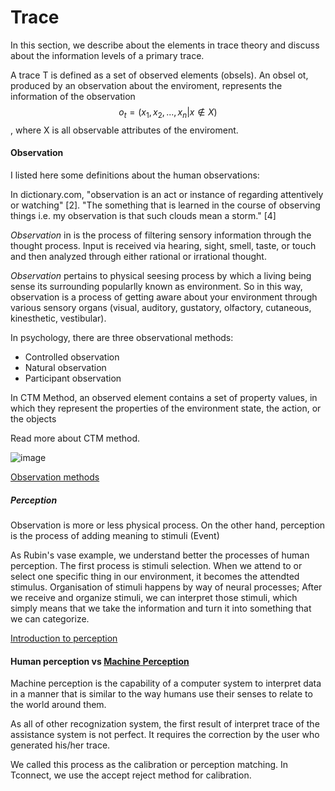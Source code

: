 # Trace

In this section, we describe about the elements in trace theory and discuss about the information levels of a primary trace.

A trace T is defined as a set of observed elements (obsels).
An obsel ot, produced by an observation about the enviroment, represents the information of the observation $$o_t = (x_1, x_2, ..., x_n|x \notin X)$$, where X is all observable attributes of the enviroment.


#### Observation
I listed here some definitions about the human observations:

In dictionary.com, "observation is an act or instance of regarding attentively or watching" [2].
"The something that is learned in the course of observing things i.e. my observation is that such clouds mean a storm." [4]

*Observation* in is the process of filtering sensory information through the thought process.
Input is received via hearing, sight, smell, taste, or touch and then analyzed through either rational or irrational thought. 

*Observation* pertains to physical seesing process by which a living being sense its surrounding popularlly known as environment.
So in this way, observation is a process of getting aware about your environment through various sensory organs (visual, auditory, gustatory, olfactory, cutaneous, kinesthetic, vestibular).

In psychology, there are three observational methods:
- Controlled observation
- Natural observation
- Participant observation

In CTM Method, an observed element contains a set of property values, in which they represent the properties of the environment state, the action, or the objects

Read more about CTM method.
<!---
digraph Observation { 
rankdir = LR;
node [shape = rectangle];
  "Observation" -> "Controlled observartion" -> "Action"
  "Controlled observartion" -> "State"
  //"Action" -> "Precond"
  //"Action" -> "Effect"
}

digraph Interaction_analysis { 
rankdir = LR;
node [shape = rectangle];
  "Activity Theory" -> "Interaction trace" -> "Interaction analysis"
  "Interaction analysis" -> "Human interactions"
  "Interaction analysis" -> "UI interactions"
  //"Action" -> "Effect"
}

digraph UX { 
rankdir = LR;
node [shape = rectangle];  
  "Associated emotions" -> "Ordered Events"  
  "User experience" -> "Interaction trace" [label = "information loss"]
  "Ordered Events" -> "User experience"  
  "Time, space, action" -> "Ordered Events"
  "Contextual knowledge" -> "User experience"
}

--->


![image](https://chart.googleapis.com/chart?chl=digraph+Observation+%7B+%0D%0Arankdir+%3D+LR%3B%0D%0Anode+%5Bshape+%3D+rectangle%5D%3B%0D%0A++%22Observation%22+-%3E+%22Controlled+observartion%22+-%3E+%22Action%22%0D%0A++%22Controlled+observartion%22+-%3E+%22State%22%0D%0A++%2F%2F%22Action%22+-%3E+%22Precond%22%0D%0A++%2F%2F%22Action%22+-%3E+%22Effect%22%0D%0A%7D%0D%0A%0D%0Adigraph+Interaction_analysis+%7B+%0D%0Arankdir+%3D+LR%3B%0D%0Anode+%5Bshape+%3D+rectangle%5D%3B%0D%0A++%22Activity+Theory%22+-%3E+%22Interaction+trace%22+-%3E+%22Interaction+analysis%22%0D%0A++%22Interaction+analysis%22+-%3E+%22Human+interactions%22%0D%0A++%22Interaction+analysis%22+-%3E+%22UI+interactions%22%0D%0A++%2F%2F%22Action%22+-%3E+%22Effect%22%0D%0A%7D%0D%0A%0D%0Adigraph+UX+%7B+%0D%0Arankdir+%3D+LR%3B%0D%0Anode+%5Bshape+%3D+rectangle%5D%3B++%0D%0A++%22Associated+emotions%22+-%3E+%22Ordered+Events%22++%0D%0A++%22User+experience%22+-%3E+%22Interaction+trace%22+%5Blabel+%3D+%22information+loss%22%5D%0D%0A++%22Ordered+Events%22+-%3E+%22User+experience%22++%0D%0A++%22Time%2C+space%2C+action%22+-%3E+%22Ordered+Events%22%0D%0A++%22Contextual+knowledge%22+-%3E+%22User+experience%22%0D%0A%7D%0D%0A&cht=gv)

[Observation methods](https://www.simplypsychology.org/observation.html)


##### Perception
Observation is more or less physical process.
On the other hand, perception is the process of adding meaning to stimuli (Event)

As Rubin's vase example, we understand better the processes of human perception.
The first process is stimuli selection.
When we attend to or select one specific thing in our environment, it becomes the attendted stimulus.
Organisation of stimuli happens by way of neural processes;
After we receive and organize stimuli, we can interpret those stimuli, which simply means that we take the information and turn it into something that we can categorize.

[Introduction to perception](https://www.boundless.com/psychology/textbooks/boundless-psychology-textbook/sensation-and-perception-5/introduction-to-perception-39/introducing-the-perception-process-167-12702/)

#### Human perception vs [Machine Perception](https://en.wikipedia.org/wiki/Machine_perception)

Machine perception is the capability of a computer system to interpret data in a manner that is similar to the way humans use their senses to relate to the world around them.

As all of other recognization system, the first result of interpret trace of the assistance system is not perfect.
It requires the correction by the user who generated his/her trace.

We called this process as the calibration or perception matching.
In Tconnect, we use the accept reject method for calibration.







